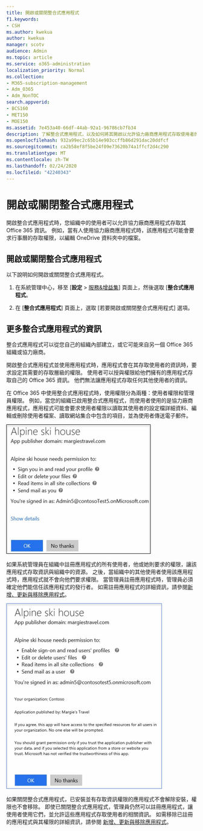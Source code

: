 ```yaml
---
title: 開啟或關閉整合式應用程式
f1.keywords:
- CSH
ms.author: kwekua
author: kwekua
manager: scotv
audience: Admin
ms.topic: article
ms.service: o365-administration
localization_priority: Normal
ms.collection:
- M365-subscription-management
- Adm_O365
- Adm_NonTOC
search.appverid:
- BCS160
- MET150
- MOE150
ms.assetid: 7e453a40-66df-44ab-92a1-96786cb7fb34
description: 了解整合式應用程式，以及如何將其開啟以允許協力廠商應用程式存取使用者的 Office 365 資訊。
ms.openlocfilehash: 932a99ec2c65b14e903ccffb86d291dac20ddfcf
ms.sourcegitcommit: ca2b58ef8f5be24f09e73620b74a1ffcf2d4c290
ms.translationtype: MT
ms.contentlocale: zh-TW
ms.lasthandoff: 02/24/2020
ms.locfileid: "42240343"
---
```

# <a name="turning-integrated-apps-on-or-off"></a>開啟或關閉整合式應用程式

開啟整合式應用程式時，您組織中的使用者可以允許協力廠商應用程式存取其 Office 365 資訊。 例如，當有人使用協力廠商應用程式時，該應用程式可能會要求行事曆的存取權限，以編輯 OneDrive 資料夾中的檔案。

## <a name="turning-integrated-apps-on-or-off"></a>開啟或關閉整合式應用程式
<a name="__toc379982114"> </a>

以下說明如何開啟或關閉整合式應用程式。

1. 在系統管理中心，移至 [**設定** \> [服務&amp;增益集](https://go.microsoft.com/fwlink/p/?linkid=2053743)] 頁面上，然後選取 [**整合式應用程式**。

2. 在 [**整合式應用程式**] 頁面上，選取 [若要開啟或關閉整合式應用程式] 選項。

## <a name="more-info-on-integrated-apps"></a>更多整合式應用程式的資訊
<a name="__toc379982114"> </a>

整合式應用程式可以從您自己的組織內部建立，或它可能來自另一個 Office 365 組織或協力廠商。

開啟整合式應用程式並使用應用程式時，應用程式會在其存取使用者的資訊時，要求設定其需要的存取層級的權限。 使用者可以授與權限給他們擁有的應用程式存取自己的 Office 365 資訊。 他們無法讓應用程式存取任何其他使用者的資訊。

在 Office 365 中使用整合式應用程式時，使用權限分為兩種：使用者權限和管理員權限。 例如，當您的組織已啟用整合式應用程式，而使用者使用的是協力廠商應用程式，應用程式可能會要求使用者權限以讀取其使用者的設定檔詳細資料、編輯或刪除使用者檔案、讀取網站集合中包含的項目，並為使用者傳送電子郵件。

![整合式應用程式使用者權限](../media/bb9a6cf8-da39-4ac0-9e40-cde03a81c121.gif)

如果系統管理員在組織中註冊應用程式的所有使用者，他或她則要求的權限，讓該應用程式存取資訊與組織中的資源。 之後，當組織中的其他使用者使用該應用程式時，應用程式就不會向他們要求權限。 當管理員註冊應用程式時，管理員必須確定他們能信任該應用程式的發行者。 如需註冊應用程式的詳細資訊，請參閱[新增、更新與移除應用程式](https://go.microsoft.com/fwlink/p/?LinkID=518600)。

![整合式應用程式管理員權限](../media/e24aa504-bf10-446c-a9d5-45a6f2655187.gif)

如果關閉整合式應用程式，已安裝並有存取資訊權限的應用程式不會解除安裝，權限也不會移除。 即使已關閉整合式應用程式，管理員仍然可以註冊應用程式，讓使用者使用它們，並允許這些應用程式存取使用者的相關資訊。 如需移除已註冊的應用程式與其權限的詳細資訊，請參閱 [新增、更新與移除應用程式](https://go.microsoft.com/fwlink/?LinkID=518600&amp;clcid=0x409)。


